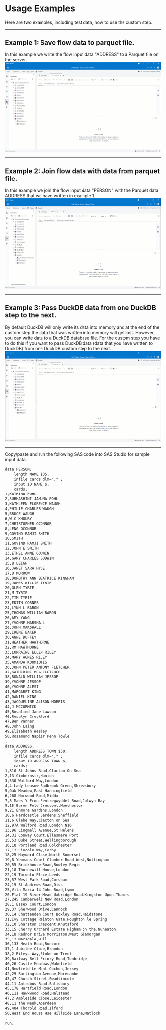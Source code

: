 # Usage Examples

Here are two examples, including test data, how to use the custom step.

---

## Example 1: Save flow data to parquet file.

In this example we write the flow input data "ADDRESS" to a Parquet file on the server.
![Save flow data to parquet file](../img/DuckDB_parquet.gif)

---

## Example 2: Join flow data with data from parquet file.

In this example we join the flow input data "PERSON" with the Parquet data ADDRESS that we have written in example 1.
![Join flow data with parquet file](../img/DuckDB_join.gif)

---

## Example 3: Pass DuckDB data from one DuckDB step to the next.

By default DuckDB will only write its data into memory and at the end of the custom step the data that was written into memory will get lost. However, you can write data to a DuckDB database file. For the custom step you have to do this if you want to pass DuckDB data (data that you have written to DuckDB) from one DuckDB custom step to the next.
![Pass data from step to step](../img/DuckDB_persist.gif)

---

Copy/paste and run the following SAS code into SAS Studio for sample input data.
```sas
data PERSON;
    length NAME $35;
    infile cards dlm="," ;
    input ID NAME $;
    cards;
1,KATRINA POHL
2,SUBHASHINI JAMUNA POHL
3,KATHLEEN FLORENCE WAUGH
4,PHILIP CHARLES WAUGH
5,BRUCE WAUGH
6,W C KHOURY
7,CHRISTOPHER OCONNOR
8,LENG OCONNOR
9,GOVIND RAMJI SMITH
10,SMITH
11,GOVIND RAMJI SMITH
12,JOHN E SMITH
13,ETHEL ANNE GODWIN
14,GARY CHARLES GODWIN
15,B LEIGH
16,JANET SARA HYDE
17,D MORROW
18,DOROTHY ANN BEATRICE KINGHAM
19,JAMES WYLLIE TYRIE
20,GLEN TYRIE
21,M TYRIE
22,TIM TYRIE
23,EDITH CORNES
24,LYNN L BARON
25,THOMAS WILLIAM BARON
26,AMY YANG
27,YVONNE MARSHALL
28,JOHN MARSHALL
29,IRENE BAKER
30,ANNE DUFFEY
31,HEATHER HAWTHORNE
32,RM HAWTHORNE
33,LORRAINE ELLEN RILEY
34,MARY AGNES RILEY
35,AMANDA KOUMIOTIS
36,JOHN PETER ANTONY FLETCHER
37,KATHERINE MEG FLETCHER
38,RONALD WILLIAM JESSOP
39,YVONNE JESSOP
40,YVONNE ALESI
41,MARGARET KING
42,DANIEL KING
43,JACQUELINE ALISON MORRIS
44,J MCCORMICK
45,Rosalind Jane Lawson
46,Rosalyn Crockford
47,Ben Vanner
48,John Laing
49,Elizabeth Wesley
50,Rosamund Napier Penn Towle
;
data ADDRESS;
    length ADDRESS TOWN $50;
    infile cards dlm="," ;
    input ID ADDRESS TOWN $;
    cards;
1,810 St Johns Road,Clacton-On-Sea
2,13 Cimbernstr,Munich
3,530 Watford Way,London
4,4 Lady Leasow Radbrook Green,Shrewsbury
5,Oak Meadow,East Hanningfield
6,268 Norwood Road,Middx
7,8 Maes Y Fron Pentregwyddel Road,Colwyn Bay
8,15 Baron Fold Crescent,Manchester
9,21 Enmore Gardens,London
10,6 Hardcastle Gardens,Sheffield
11,6 Glebe Way,Clacton on Sea
12,97A Walford Road,London N16
13,96 Lingmell Avenue,St Helens
14,31 Conway Court,Ellesmere Port
15,53 Duke Street,Wellingborough
16,18 Portland Road,Colchester
17,12 Lincoln Way,Corby
18,25 Hayward Close,North Somerset
19,8 Yeomans Court Clumber Road West,Nottingham
20,55 Brickhouse Road,Rowley Regis
21,18 Thornewill House,London
22,19 Toronto Place,Leeds
23,57 West Park Road,Corsham
24,19 St Andrews Road,Diss
25,Vila Maria 14 John Road,Lymm
26,Flat 19 River Mead Uxbridge Road,Kingston Upon Thames
27,245 Camberwell New Road,London
28,1 Essex Court,London
29,37 Sherwood Drive,Cannock
30,14 Chattenden Court Boxley Road,Maidstone
31,Ivy Cottage Rainton Gate,Houghton le Spring
32,10 Sharston Crescent,Knutsford
33,15 Cherry Orchard Estate Higham on the,Nuneaton
34,18 Radnor Drive Morriston,West Glamorgan
35,12 Marsdale,Hull
36,133 Heath Road,Runcorn
37,1 Jubilee Close,Brandon
38,2 Rileys Way,Stoke on Trent
39,Railway Bell Priory Road,Tonbridge
40,26 Castle Meadows,Wakefield
41,Newfield Le Mont Cochon,Jersey
42,29 Burlington Avenue,Morecambe
43,47 Church Street,Swadlincote
44,11 Antrobus Road,Salisbury
45,178 Hartfield Road,London
46,111 Hawkwood Road,Halstead
47,2 Ambleside Close,Leicester
48,11 the Neuk,Aberdeen
49,404 Thorold Road,Ilford
50,West End House Hse Hillside Lane,Matlock
;
run;
```
